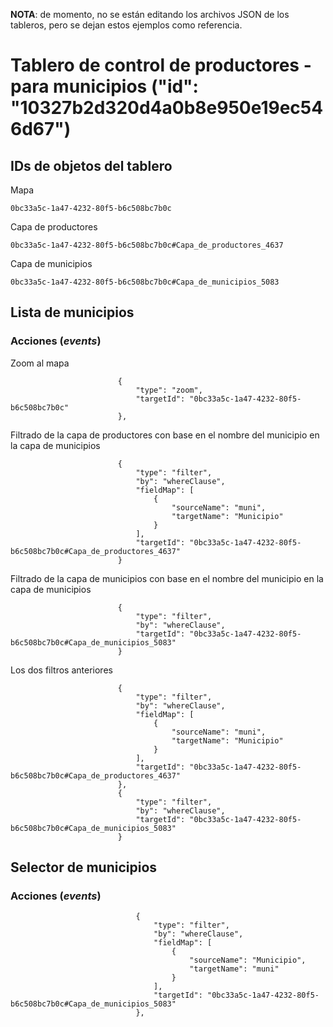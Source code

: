 **NOTA**: de momento, no se están editando los archivos JSON de los tableros, pero se dejan estos ejemplos como referencia.

# Tablero de control de productores - para municipios ("id": "10327b2d320d4a0b8e950e19ec546d67")

## IDs de objetos del tablero
Mapa
```terminal
0bc33a5c-1a47-4232-80f5-b6c508bc7b0c
```

Capa de productores
```terminal
0bc33a5c-1a47-4232-80f5-b6c508bc7b0c#Capa_de_productores_4637
```

Capa de municipios
```terminal
0bc33a5c-1a47-4232-80f5-b6c508bc7b0c#Capa_de_municipios_5083
```

## Lista de municipios
### Acciones (_events_)
Zoom al mapa
```terminal
                        {
                            "type": "zoom",
                            "targetId": "0bc33a5c-1a47-4232-80f5-b6c508bc7b0c"
                        },
```

Filtrado de la capa de productores con base en el nombre del municipio en la capa de municipios
```terminal
                        {
                            "type": "filter",
                            "by": "whereClause",
                            "fieldMap": [
                                {
                                    "sourceName": "muni",
                                    "targetName": "Municipio"
                                }
                            ],
                            "targetId": "0bc33a5c-1a47-4232-80f5-b6c508bc7b0c#Capa_de_productores_4637"
                        }
```                        

Filtrado de la capa de municipios con base en el nombre del municipio en la capa de municipios
```terminal
                        {
                            "type": "filter",
                            "by": "whereClause",
                            "targetId": "0bc33a5c-1a47-4232-80f5-b6c508bc7b0c#Capa_de_municipios_5083"
                        }
```                        

Los dos filtros anteriores
```terminal
                        {
                            "type": "filter",
                            "by": "whereClause",
                            "fieldMap": [
                                {
                                    "sourceName": "muni",
                                    "targetName": "Municipio"
                                }
                            ],
                            "targetId": "0bc33a5c-1a47-4232-80f5-b6c508bc7b0c#Capa_de_productores_4637"
                        },
                        {
                            "type": "filter",
                            "by": "whereClause",
                            "targetId": "0bc33a5c-1a47-4232-80f5-b6c508bc7b0c#Capa_de_municipios_5083"
                        }  
```

## Selector de municipios
### Acciones (_events_)

```terminal
                            {
                                "type": "filter",
                                "by": "whereClause",
                                "fieldMap": [
                                    {
                                        "sourceName": "Municipio",
                                        "targetName": "muni"
                                    }
                                ],
                                "targetId": "0bc33a5c-1a47-4232-80f5-b6c508bc7b0c#Capa_de_municipios_5083"
                            },     
```
